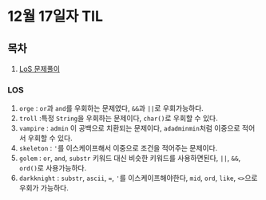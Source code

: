 # 12월 17일자 TIL

## 목차

1. [LoS 문제풀이](./LOS)

### LOS

1. `orge` : `or`과 `and`를 우회하는 문제였다, `&&`과 `||`로 우회가능하다.
2. `troll` :특정 `String`을 우회하는 문제이다, `char()`로 우회할 수 있다.
3. `vampire` : `admin` 이 공백으로 치환되는 문제이다, `adadminmin`처럼 이중으로 적어서 우회할 수 있다.
4. `skeleton` : `'`를 이스케이프해서 이중으로 조건을 적어주는 문제이다.
5. `golem` : `or`, `and`, `substr` 키워드 대신 비슷한 키워드를 사용하면된다, `||`, `&&`, `ord()`로 사용가능하다.
6. `darkknight` : `substr`, `ascii`, `=`, `'`를 이스케이프해야한다, `mid`, `ord`, `like`, `<>`으로 우회가 가능하다.

